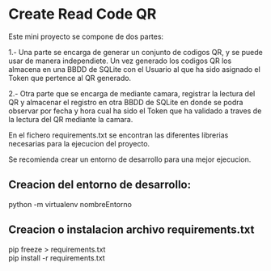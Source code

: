 # Create Read Code QR

Este mini proyecto se compone de dos partes:

1.- Una parte se encarga de generar un conjunto de codigos QR, y se puede usar de manera independiete. Un vez generado los codigos QR los almacena en una BBDD de SQLite con el Usuario al que ha sido asignado el Token que pertence al QR generado.

2.- Otra parte que se encarga de mediante camara, registrar la lectura del QR y almacenar el registro en otra BBDD de SQLite en donde se podra observar por fecha y hora cual ha sido el Token que ha validado a traves de la lectura del QR mediante la camara.

En el fichero requirements.txt se encontran las diferentes librerias necesarias para la ejecucion del proyecto.

Se recomienda crear un entorno de desarrollo para una mejor ejecucion.

## Creacion del entorno de desarrollo:
python -m virtualenv nombreEntorno

## Creacion o instalacion archivo requirements.txt
pip freeze > requirements.txt  
pip install -r requirements.txt
